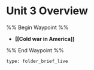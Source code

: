 # Unit 3 Overview
%% Begin Waypoint %%
- **[[Cold war in America]]**

%% End Waypoint %%

```ccard
type: folder_brief_live
```
 
